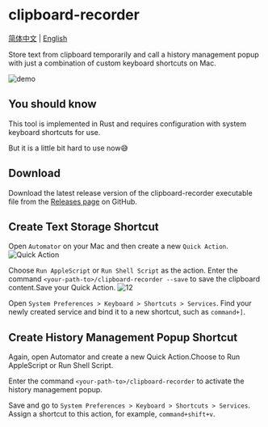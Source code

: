 # clipboard-recorder
[简体中文](README.md) | [English](README-en.md)

    
Store text from clipboard temporarily and call a history management popup with just a combination of custom keyboard shortcuts on Mac.

![demo](https://github.com/Dramalf/clipboard-recorder/assets/43701793/f82e67b6-71a4-4e35-b3da-cabc04ad01b5)
## You should know

This tool is implemented in Rust and requires configuration with system keyboard shortcuts for use.

But it is a little bit hard to use now😅 


## Download
Download the latest release version of the clipboard-recorder executable file from the [Releases page](https://github.com/Dramalf/clipboard-recorder/releases) on GitHub.

    
## Create Text Storage Shortcut

Open `Automator` on your Mac and then create a new `Quick Action`.
![Quick Action](https://github.com/Dramalf/clipboard-recorder/assets/43701793/86ef2b6f-3201-49cd-add6-e8106217135b)

Choose `Run AppleScript` or `Run Shell Script` as the action.
Enter the command `<your-path-to>/clipboard-recorder --save` to save the clipboard content.Save your Quick Action.
![12](https://github.com/Dramalf/clipboard-recorder/assets/43701793/32218180-e194-4d23-94c2-3a2f7eae066b)

Open `System Preferences > Keyboard > Shortcuts > Services`.
Find your newly created service and bind it to a new shortcut, such as `command+]`.

## Create History Management Popup Shortcut

Again, open Automator and create a new Quick Action.Choose to Run AppleScript or Run Shell Script.

Enter the command  `<your-path-to>/clipboard-recorder` to activate the history management popup.

Save and go to `System Preferences > Keyboard > Shortcuts > Services`.
Assign a shortcut to this action, for example, `command+shift+v`.


